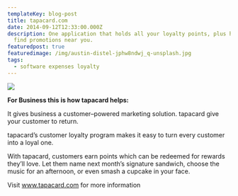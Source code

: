```yaml
---
templateKey: blog-post
title: tapacard.com
date: 2014-09-12T12:33:00.000Z
description: One application that holds all your loyalty points, plus helps you
  find promotions near you.
featuredpost: true
featuredimage: /img/austin-distel-jphw8ndwj_q-unsplash.jpg
tags:
  - software expenses loyalty
---
```

![](/img/austin-distel-jphw8ndwj_q-unsplash.jpg)

**For Business this is how tapacard helps:**

It gives business a customer–powered marketing solution. tapacard give your customer to return.

tapacard’s customer loyalty program makes it easy to turn every customer into a loyal one.

With tapacard, customers earn points which can be redeemed for rewards they’ll love. Let them name next month’s signature sandwich, choose the music for an afternoon, or even smash a cupcake in your face.

Visit www.tapacard.com for more information
